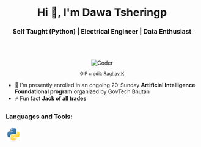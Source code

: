 <h1 align="center">Hi 👋, I'm Dawa Tsheringp</h1>
<h3 align="center">Self Taught (Python) | Electrical Engineer | Data Enthusiast</h3>

<br/><br/>

<div align="center">
  <img src="https://github.com/raghavk16/raghavk16/blob/master/coderman.gif" alt="Coder" width="400" height="250" />
  <p style="font-size:12px;">GIF credit: <a href="https://github.com/raghavk16" target="_blank">Raghav K</a></p>
</div>



- 🌱 I’m presently enrolled in an ongoing 20-Sunday **Artificial Intelligence Foundational program** organized by GovTech Bhutan
- ⚡ Fun fact **Jack of all trades**

<h3 align="left">Languages and Tools:</h3>
<p align="left"> <a href="https://www.python.org" target="_blank" rel="noreferrer"> <img src="https://raw.githubusercontent.com/devicons/devicon/master/icons/python/python-original.svg" alt="python" width="40" height="40"/> </a> </p>
